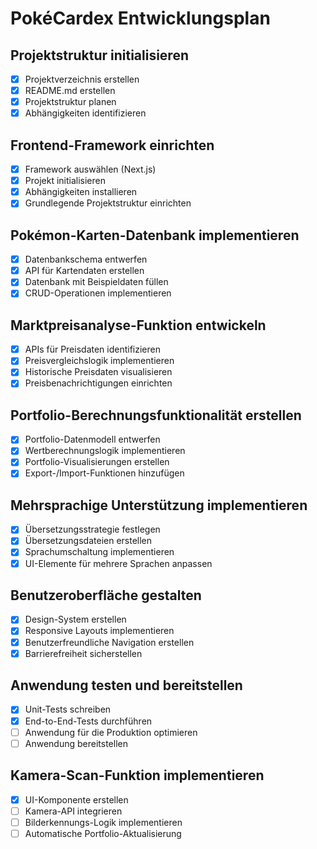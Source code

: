 # PokéCardex Entwicklungsplan

## Projektstruktur initialisieren
- [x] Projektverzeichnis erstellen
- [x] README.md erstellen
- [x] Projektstruktur planen
- [x] Abhängigkeiten identifizieren

## Frontend-Framework einrichten
- [x] Framework auswählen (Next.js)
- [x] Projekt initialisieren
- [x] Abhängigkeiten installieren
- [x] Grundlegende Projektstruktur einrichten

## Pokémon-Karten-Datenbank implementieren
- [x] Datenbankschema entwerfen
- [x] API für Kartendaten erstellen
- [x] Datenbank mit Beispieldaten füllen
- [x] CRUD-Operationen implementieren

## Marktpreisanalyse-Funktion entwickeln
- [x] APIs für Preisdaten identifizieren
- [x] Preisvergleichslogik implementieren
- [x] Historische Preisdaten visualisieren
- [x] Preisbenachrichtigungen einrichten

## Portfolio-Berechnungsfunktionalität erstellen
- [x] Portfolio-Datenmodell entwerfen
- [x] Wertberechnungslogik implementieren
- [x] Portfolio-Visualisierungen erstellen
- [x] Export-/Import-Funktionen hinzufügen

## Mehrsprachige Unterstützung implementieren
- [x] Übersetzungsstrategie festlegen
- [x] Übersetzungsdateien erstellen
- [x] Sprachumschaltung implementieren
- [x] UI-Elemente für mehrere Sprachen anpassen

## Benutzeroberfläche gestalten
- [x] Design-System erstellen
- [x] Responsive Layouts implementieren
- [x] Benutzerfreundliche Navigation erstellen
- [x] Barrierefreiheit sicherstellen

## Anwendung testen und bereitstellen
- [x] Unit-Tests schreiben
- [x] End-to-End-Tests durchführen
- [ ] Anwendung für die Produktion optimieren
- [ ] Anwendung bereitstellen

## Kamera-Scan-Funktion implementieren
- [x] UI-Komponente erstellen
- [ ] Kamera-API integrieren
- [ ] Bilderkennungs-Logik implementieren
- [ ] Automatische Portfolio-Aktualisierung
